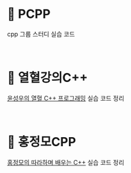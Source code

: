 # 📂 PCPP
cpp 그룹 스터디 실습 코드

</br>

# 📂 열혈강의C++
[윤성우의 열혈 C++ 프로그래밍](https://www.yes24.com/Product/Goods/3816661) 실습 코드 정리

</br>

# 📂 홍정모CPP
[홍정모의 따라하며 배우는 C++](https://www.inflearn.com/course/following-c-plus) 실습 코드 정리
